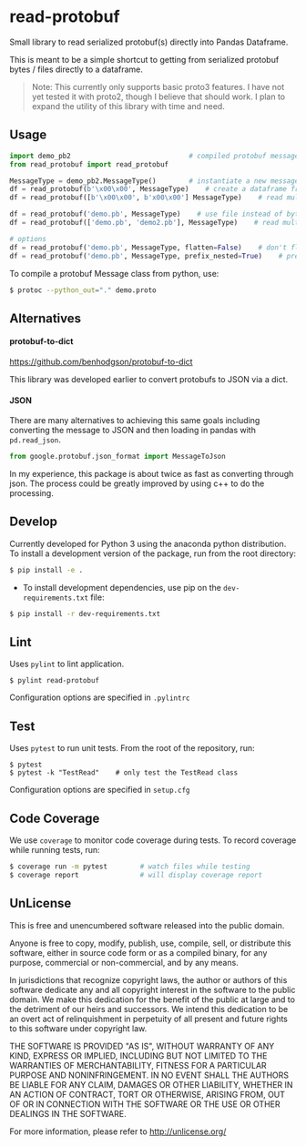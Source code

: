 # read-protobuf

Small library to read serialized protobuf(s) directly into Pandas Dataframe.

This is meant to be a simple shortcut to getting from serialized protobuf bytes / files directly to a dataframe.

>Note: This currently only supports basic proto3 features. I have not yet tested it with proto2, though I believe that should work. I plan to expand the utility of this library with time and need.

## Usage

```python
import demo_pb2                             # compiled protobuf message module 
from read_protobuf import read_protobuf

MessageType = demo_pb2.MessageType()        # instantiate a new message type
df = read_protobuf(b'\x00\x00', MessageType)    # create a dataframe from serialized protobuf bytes
df = read_protobuf([b'\x00\x00', b'x00\x00'] MessageType)    # read multiple protobuf bytes

df = read_protobuf('demo.pb', MessageType)    # use file instead of bytes
df = read_protobuf(['demo.pb', 'demo2.pb'], MessageType)    # read multiple files

# options
df = read_protobuf('demo.pb', MessageType, flatten=False)    # don't flatten pb messages
df = read_protobuf('demo.pb', MessageType, prefix_nested=True)    # prefix nested messages with parent keys (like pandas.io.json.json_normalize)
```

To compile a protobuf Message class from python, use:

```bash
$ protoc --python_out="." demo.proto
```

## Alternatives

#### protobuf-to-dict

https://github.com/benhodgson/protobuf-to-dict

This library was developed earlier to convert protobufs to JSON via a dict.

#### JSON

There are many alternatives to achieving this same goals including converting the message to JSON and then loading in pandas with `pd.read_json`.  

```python
from google.protobuf.json_format import MessageToJson
```

In my experience, this package is about twice as fast as converting through json. The process could be greatly improved by using c++ to do the processing.


## Develop

Currently developed for Python 3 using the anaconda python distribution. To install a development version of the package, run from the root directory:

```bash
$ pip install -e .
```

- To install development dependencies, use pip on the `dev-requirements.txt` file:

```bash
$ pip install -r dev-requirements.txt
```

## Lint

Uses `pylint` to lint application.

```
$ pylint read-protobuf
```

Configuration options are specified in `.pylintrc`

## Test

Uses `pytest` to run unit tests. From the root of the repository, run:

```
$ pytest
$ pytest -k "TestRead"    # only test the TestRead class
```

Configuration options are specified in `setup.cfg`

## Code Coverage

We use `coverage` to monitor code coverage during tests. To record coverage while running tests, run:

```bash
$ coverage run -m pytest        # watch files while testing
$ coverage report               # will display coverage report
```


## UnLicense

This is free and unencumbered software released into the public domain.

Anyone is free to copy, modify, publish, use, compile, sell, or
distribute this software, either in source code form or as a compiled
binary, for any purpose, commercial or non-commercial, and by any
means.

In jurisdictions that recognize copyright laws, the author or authors
of this software dedicate any and all copyright interest in the
software to the public domain. We make this dedication for the benefit
of the public at large and to the detriment of our heirs and
successors. We intend this dedication to be an overt act of
relinquishment in perpetuity of all present and future rights to this
software under copyright law.

THE SOFTWARE IS PROVIDED "AS IS", WITHOUT WARRANTY OF ANY KIND,
EXPRESS OR IMPLIED, INCLUDING BUT NOT LIMITED TO THE WARRANTIES OF
MERCHANTABILITY, FITNESS FOR A PARTICULAR PURPOSE AND NONINFRINGEMENT.
IN NO EVENT SHALL THE AUTHORS BE LIABLE FOR ANY CLAIM, DAMAGES OR
OTHER LIABILITY, WHETHER IN AN ACTION OF CONTRACT, TORT OR OTHERWISE,
ARISING FROM, OUT OF OR IN CONNECTION WITH THE SOFTWARE OR THE USE OR
OTHER DEALINGS IN THE SOFTWARE.

For more information, please refer to <http://unlicense.org/>


